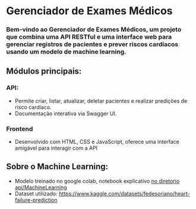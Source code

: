 # Gerenciador de Exames Médicos

### Bem-vindo ao Gerenciador de Exames Médicos, um projeto que combina uma API RESTful e uma interface web para gerenciar registros de pacientes e prever riscos cardíacos usando um modelo de machine learning. 

## Módulos principais:

### API: 
- Permite criar, listar, atualizar, deletar pacientes e realizar predições de risco cardíaco.
- Documentação interativa via Swagger UI.

### Frontend
- Desenvolvido com HTML, CSS e JavaScript, oferece uma interface amigável para interagir com a API

## Sobre o Machine Learning:

- Modelo treinado no google colab, notebook explicativo [no diretorio api/MachineLearning](https://github.com/FernandoMBresolin/Heart_Atack_ML/tree/main/api/MachineLearning)
- Dataset utilizado: https://www.kaggle.com/datasets/fedesoriano/heart-failure-prediction
